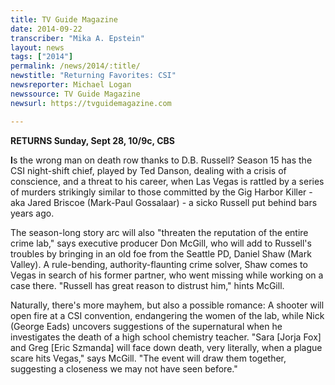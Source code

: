 ```yaml
---
title: TV Guide Magazine
date: 2014-09-22
transcriber: "Mika A. Epstein"
layout: news
tags: ["2014"]
permalink: /news/2014/:title/
newstitle: "Returning Favorites: CSI"
newsreporter: Michael Logan
newssource: TV Guide Magazine
newsurl: https://tvguidemagazine.com

---
```


**RETURNS Sunday, Sept 28, 10/9c, CBS**

**I**s the wrong man on death row thanks to D.B. Russell? Season 15 has the CSI night-shift chief, played by Ted Danson, dealing with a crisis of conscience, and a threat to his career, when Las Vegas is rattled by a series of murders strikingly similar to those committed by the Gig Harbor Killer - aka Jared Briscoe (Mark-Paul Gossalaar) - a sicko Russell put behind bars years ago.

The season-long story arc will also "threaten the reputation of the entire crime lab," says executive producer Don McGill, who will add to Russell's troubles by bringing in an old foe from the Seattle PD, Daniel Shaw (Mark Valley). A rule-bending, authority-flaunting crime solver, Shaw comes to Vegas in search of his former partner, who went missing while working on a case there. "Russell has great reason to distrust him," hints McGill.

Naturally, there's more mayhem, but also a possible romance: A shooter will open fire at a CSI convention, endangering the women of the lab, while Nick (George Eads) uncovers suggestions of the supernatural when he investigates the death of a high school chemistry teacher. "Sara [Jorja Fox] and Greg [Eric Szmanda] will face down death, very literally, when a plague scare hits Vegas," says McGill. "The event will draw them together, suggesting a closeness we may not have seen before."
